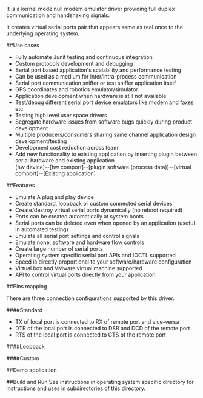 It is a kernel mode null modem emulator driver providing full duplex communication and handshaking signals.

It creates virtual serial ports pair that appears same as real once to the underlying operating system.

##Use cases
- Fully automate Junit testing and continuous integration
- Custom protocols development and debugging
- Serial port based application's scalability and performance testing
- Can be used as a medium for inter/intra-process communication
- Serial port communication sniffer or test sniffer application itself
- GPS coordinates and robotics emulator/simulator
- Application development when hardware is still not available
- Test/debug different serial port device emulators like modem and faxes etc
- Testing high level user space drivers
- Segregate hardware issues from software bugs quickly during product development
- Multiple producers/consumers sharing same channel application design development/testing
- Development cost reduction across team
- Add new functionality to existing application by inserting plugin between serial hardware and existing application   
  [hw device]--[hw comport]--[plugin software (process data)]--[virtual comport]--[Existing application]

##Features
- Emulate A plug and play device
- Create standard, loopback or custom connected serial devices
- Create/destroy virtual serial ports dynamically (no reboot required)
- Ports can be created automatically at system boots
- Serial ports can be deleted even when opened by an application (useful in automated testing)
- Emulate all serial port settings and control signals
- Emulate none, software and hardware flow controls
- Create large number of serial ports
- Operating system specific serial port APIs and IOCTL supported
- Speed is directly proportional to your software/hardware configuration
- Virtual box and VMware virtual machine supported
- API to control virtual ports directly from your application

##Pins mapping

There are three connection configurations supported by this driver.

####Standard
- TX of local port is connected to RX of remote port and vice-versa
- DTR of the local port is connected to DSR and DCD of the remote port
- RTS of the local port is connected to CTS of the remote port

####Loopback

####Custom


##Demo application


##Build and Run
See instructions in operating system specific directory for instructions and uses in subdirectories of this directory.

